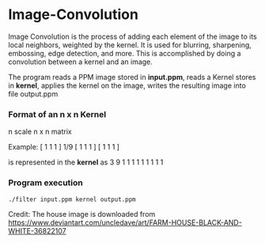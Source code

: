# Image-Convolution
Image Convolution is the process of adding each element of the image to its local neighbors, weighted by the kernel.
It is used for blurring, sharpening, embossing, edge detection, and more. This is accomplished by doing a convolution between a kernel and an image.

The program reads a PPM image stored in **input.ppm**, reads a Kernel stores in **kernel**, applies the kernel on the image, writes the resulting image into file output.ppm

### Format of an n x n Kernel
n
scale
n x n matrix

Example:
    [ 1 1 1 ]
1/9 [ 1 1 1 ]
    [ 1 1 1 ]
    
is represented in the **kernel** as
3
9
1 1 1
1 1 1
1 1 1

### Program execution
```bash
./filter input.ppm kernel output.ppm
```

Credit:
The house image is downloaded from https://www.deviantart.com/uncledave/art/FARM-HOUSE-BLACK-AND-WHITE-36822107
